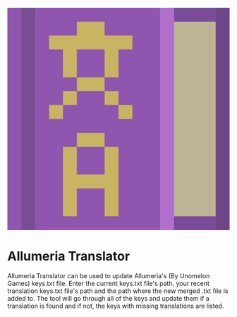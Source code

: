 ![](images/icon.png)

# Allumeria Translator

Allumeria Translator can be used to update Allumeria's (By Unomelon Games) keys.txt file. Enter the current keys.txt file's path, your recent translation keys.txt file's path and the path where the new merged .txt file is added to. The tool will go through all of the keys and update them if a translation is found and if not, the keys with missing translations are listed.
